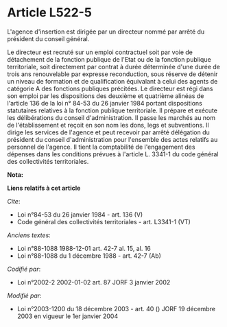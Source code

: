 # Article L522-5

L'agence d'insertion est dirigée par un directeur nommé par arrêté du président du conseil général. 

Le directeur est recruté sur un emploi contractuel soit par voie de détachement de la fonction publique de l'Etat ou de la
fonction publique territoriale, soit directement par contrat à durée déterminée d'une durée de trois ans renouvelable par
expresse reconduction, sous réserve de détenir un niveau de formation et de qualification équivalant à celui des agents de
catégorie A des fonctions publiques précitées. Le directeur est régi dans son emploi par les dispositions des deuxième et
quatrième alinéas de l'article 136 de la loi n° 84-53 du 26 janvier 1984 portant dispositions statutaires relatives à la
fonction publique territoriale. Il prépare et exécute les délibérations du conseil d'administration. Il passe les marchés au
nom de l'établissement et reçoit en son nom les dons, legs et subventions. Il dirige les services de l'agence et peut
recevoir par arrêté délégation du président du conseil d'administration pour l'ensemble des actes relatifs au personnel de
l'agence. Il tient la comptabilité de l'engagement des dépenses dans les conditions prévues à l'article L. 3341-1 du code
général des collectivités territoriales.

**Nota:**



**Liens relatifs à cet article**

_Cite_:

  - Loi n°84-53 du 26 janvier 1984 - art. 136 (V)
  - Code général des collectivités territoriales - art. L3341-1 (VT)

_Anciens textes_:

  - Loi n°88-1088 1988-12-01 art. 42-7 al. 15, al. 16
  - Loi n°88-1088 du 1 décembre 1988 - art. 42-7 (Ab)

_Codifié par_:

  - Loi n°2002-2 2002-01-02 art. 87 JORF 3 janvier 2002

_Modifié par_:

  - Loi n°2003-1200 du 18 décembre 2003 - art. 40 () JORF 19 décembre 2003 en vigueur le 1er janvier 2004

